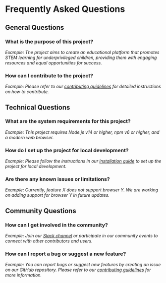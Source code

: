 # Frequently Asked Questions

## General Questions

### What is the purpose of this project?

_Example: The project aims to create an educational platform that promotes STEM learning for underprivileged children, providing them with engaging resources and equal opportunities for success._

### How can I contribute to the project?

_Example: Please refer to our [contributing guidelines](./CONTRIBUTING.md) for detailed instructions on how to contribute._

## Technical Questions

### What are the system requirements for this project?

_Example: This project requires Node.js v14 or higher, npm v6 or higher, and a modern web browser._

### How do I set up the project for local development?

_Example: Please follow the instructions in our [installation guide](./INSTALLATION.md) to set up the project for local development._

### Are there any known issues or limitations?

_Example: Currently, feature X does not support browser Y. We are working on adding support for browser Y in future updates._

## Community Questions

### How can I get involved in the community?

_Example: Join our [Slack channel](https://your_slack_invite_link) or participate in our community events to connect with other contributors and users._

### How can I report a bug or suggest a new feature?

_Example: You can report bugs or suggest new features by creating an issue on our GitHub repository. Please refer to our [contributing guidelines](./CONTRIBUTING.md) for more information._
